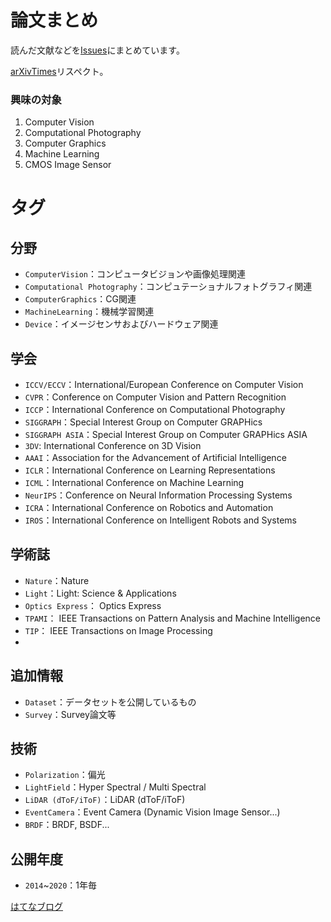 # 論文まとめ
読んだ文献などを[Issues](https://github.com/tkuri/papers/issues)にまとめています。

[arXivTimes](https://github.com/arXivTimes/arXivTimes)リスペクト。

### 興味の対象
1. Computer Vision
2. Computational Photography
3. Computer Graphics
4. Machine Learning
5. CMOS Image Sensor 


# タグ
## 分野
- `ComputerVision`：コンピュータビジョンや画像処理関連
- `Computational Photography`：コンピュテーショナルフォトグラフィ関連
- `ComputerGraphics`：CG関連
- `MachineLearning`：機械学習関連
- `Device`：イメージセンサおよびハードウェア関連

## 学会
- `ICCV/ECCV`：International/European Conference on Computer Vision
- `CVPR`：Conference on Computer Vision and Pattern Recognition
- `ICCP`：International Conference on Computational Photography
- `SIGGRAPH`：Special Interest Group on Computer GRAPHics
- `SIGGRAPH ASIA`：Special Interest Group on Computer GRAPHics ASIA
- `3DV`: International Conference on 3D Vision
- `AAAI`：Association for the Advancement of Artificial Intelligence
- `ICLR`：International Conference on Learning Representations
- `ICML`：International Conference on Machine Learning
- `NeurIPS`：Conference on Neural Information Processing Systems
- `ICRA`：International Conference on Robotics and Automation
- `IROS`：International Conference on Intelligent Robots and Systems

## 学術誌
- `Nature`：Nature
- `Light`：Light: Science & Applications
- `Optics Express`： Optics Express
- `TPAMI`： IEEE Transactions on Pattern Analysis and Machine Intelligence
- `TIP`： IEEE Transactions on Image Processing
- 
## 追加情報
- `Dataset`：データセットを公開しているもの
- `Survey`：Survey論文等

## 技術
- `Polarization`：偏光
- `LightField`：Hyper Spectral / Multi Spectral
- `LiDAR (dToF/iToF)`：LiDAR (dToF/iToF) 
- `EventCamera`：Event Camera (Dynamic Vision Image Sensor...) 
- `BRDF`：BRDF, BSDF...

## 公開年度
- `2014`~`2020`：1年毎

[はてなブログ](https://klb.hatenablog.com/entry/portal)
